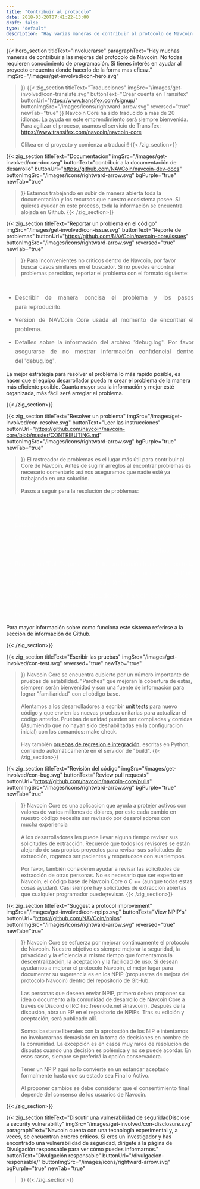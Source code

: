 ```yaml
---
title: "Contribuir al protocolo"
date: 2018-03-20T07:41:22+13:00
draft: false
type: "default"
description: "Hay varias maneras de contribuir al protocolo de Navcoin. Si quieres ayudar al proyecto aquí encontrarás la ayuda necesaria"
---
```

{{< hero_section
titleText="Involucrarse"
paragraphText="Hay muchas maneras de contribuir a las mejoras del protocolo de Navcoin. No todas requieren conocimiento de programación. Si tienes interés en ayudar al proyecto encuentra donde hacerlo de la forma mas&nbsp;eficaz."
imgSrc="/images/get-involved/con-hero.svg"
>}}
{{< zig_section
titleText="Traducciones"
imgSrc="/images/get-involved/con-translate.svg"
  buttonText="Crear cuenta en Transifex"
  buttonUrl="https://www.transifex.com/signup/"
  buttonImgSrc="/images/icons/rightward-arrow.svg"
    reversed="true"
    newTab="true"
>}}
Navcoin Core ha sido traducido a más de 20 idionas. La ayuda en este emprendimiento será siempre bienvenida. Para agilizar el proceso, usamos el servicio de Transifex: <br><a href="https://www.transifex.com/navcoin/navcoin-core" style="text-decoration:underline;">https://www.transifex.com/navcoin/navcoin-core</a><br><br>Clikea en el proyecto y comienza a&nbsp;traducir!
{{< /zig_section>}}

{{< zig_section
  titleText="Documentación"
  imgSrc="/images/get-involved/con-doc.svg"
  buttonText="contribuir a la documentación de desarrollo"
  buttonUrl="https://github.com/NAVCoin/navcoin-dev-docs"
  buttonImgSrc="/images/icons/rightward-arrow.svg"
  bgPurple="true"
  newTab="true"
>}}
Estamos trabajando en subir de manera abierta toda la documentación y los recursos que nuestro ecosistema posee. Si quieres ayudar en este proceso, toda la información se encuentra alojada en&nbsp;Github.
{{< /zig_section>}}

{{< zig_section
titleText="Reportar un problema en el código"
imgSrc="/images/get-involved/con-issue.svg"
buttonText="Reporte de problemas"
buttonUrl="https://github.com/NAVCoin/navcoin-core/issues"
buttonImgSrc="/images/icons/rightward-arrow.svg"
reversed="true"
newTab="true"
>}}
Para inconvenientes no críticos dentro de Navcoin, por favor buscar casos similares en el buscador. Si no puedes encontrar problemas parecidos, reportar el problema con el formato&nbsp;siguiente:
<br>
<ul class="article-ul" style="color: rgba(0, 0, 0, 0.55);">
  <li>Describir de manera concisa el problema y los pasos para&nbsp;reproducirlo.</li>
  <li>Version de NAVCoin Core usada al momento de encontrar el problema.</li><li>Detalles sobre la información del archivo "debug.log". Por favor asegurarse de no mostrar información confidencial dentro del&nbsp;"debug.log".</li>
</ul>
<p class="paragraph-text">La mejor estrategia para resolver el problema lo más rápido posible, es hacer que el equipo desarrollador pueda re crear el problema de la manera más eficiente posible. Cuanta mayor sea la información y mejor esté organizada, más fácil será arreglar el&nbsp;problema.</p>
{{< /zig_section>}}

{{< zig_section
  titleText="Resolver un problema"
  imgSrc="/images/get-involved/con-resolve.svg"
  buttonText="Leer las instrucciones"
  buttonUrl="https://github.com/navcoin/navcoin-core/blob/master/CONTRIBUTING.md"
  buttonImgSrc="/images/icons/rightward-arrow.svg"
  bgPurple="true"
  newTab="true"
>}}
El rastreador de problemas es el lugar más útil para contribuir al Core de Navcoin. Antes de sugirir arreglos al encontrar problemas es necesario comentarlo asi nos aseguramos que nadie esté ya trabajando en una&nbsp;solución.
<br><br>
Pasos a seguir para la resolución de problemas:
<br>
<ul class="article-ul" style="color: rgba(255,255,255,0.55);">
  <li>Hacer una copia (Fork) de Navcoin/navcoin-core a tu cuenta persona; de&nbsp;Github.</li>
  <li>Crear una ramificación para trabajar y resolver el&nbsp;problema.</li>
  <li>Actualizar, probar la integracion sobre los cambios&nbsp;hechos.</li>
  <li>Realizar un "Pull Request" desde tu ramificación hacia el repositorio principal de Navcoin Core con el problema y el número en el título ej: ("Arreglo de problemas de traducción #145").</li>
  <li>Comunicarse con otros contribuidores al Navcoin Core en Discord o mismo en GIthub aletando sobre el "Pull Request" pendiente así lo pueden evaluar lo más pronto&nbsp;posible.</li>
</ul>
<p class="paragraph-text">Para mayor información sobre como funciona este sistema referirse a la sección de información de&nbsp;Github.</p>
{{< /zig_section>}}

{{< zig_section
titleText="Escribir las pruebas"
imgSrc="/images/get-involved/con-test.svg"
reversed="true"
newTab="true"
>}}
Navcoin Core se encuentra cubierto por un número importante de pruebas de estabilidad. "Parches" que mejoran la cobertura de estas, siempren serán bienvenidad y son una fuente de información para lograr "familiaridad" con el código base.
<br><br>
Alentamos a los desarrolladores a escribir <a href="https://github.com/NAVCoin/navcoin-core/blob/master/doc/unit-tests.md" target="e" style="text-decoration:underline;">unit tests</a> para nuevo código y que envien las nuevas pruebas unitarias para actualizar el código anterior. Pruebas de unidad pueden ser compiladas y corridas (Asumiendo que no hayan sido deshabilitadas en la configuracion inicial) con los comandos: make&nbsp;check.
<br><br>
Hay también <a href="https://github.com/NAVCoin/navcoin-core/tree/master/qa" target="e" style="text-decoration:underline;">pruebas de regresion e integración</a>, escritas en Python, corriendo automáticamente en el servidor de&nbsp;"build".
{{< /zig_section>}}

{{< zig_section
  titleText="Revisión del código"
  imgSrc="/images/get-involved/con-bug.svg"
    buttonText="Review pull requests"
  buttonUrl="https://github.com/navcoin/navcoin-core/pulls"
  buttonImgSrc="/images/icons/rightward-arrow.svg"
  bgPurple="true"
  newTab="true"
>}}
Navcoin Core es una aplicacion que ayuda a protejer activos con valores de varios millones de dólares, por esto cada cambio en nuestro código necesita ser revisado por desarolladores con mucha&nbsp;experiencia<br><br>A los desarrolladores les puede llevar algunn tiempo revisar sus solicitudes de extracción. Recuerde que todos los revisores se están alejando de sus propios proyectos para revisar sus solicitudes de extracción, rogamos ser pacientes y respetuosos con sus&nbsp;tiempos.<br><br>Por favor, también consideren ayudar a revisar las solicitudes de extracción de otras personas. No es necesario que ser experto en Navcoin, el código base de Navcoin Core o C ++ (aunque todas estas cosas ayudan). Casi siempre hay solicitudes de extracción abiertas que cualquier programador puede;revisar.
{{< /zig_section>}}

{{< zig_section
titleText="Suggest a protocol improvement"
imgSrc="/images/get-involved/con-npips.svg"
buttonText="View NPIP's"
buttonUrl="https://github.com/NAVCoin/npips"
buttonImgSrc="/images/icons/rightward-arrow.svg"
reversed="true"
newTab="true"
>}}
Navcoin Core se esfuerza por mejorar continuamente el protocolo de Navcoin. Nuestro objetivo es siempre mejorar la seguridad, la privacidad y la eficiencia al mismo tiempo que fomentamos la descentralización, la aceptación y la facilidad de uso. Si desean ayudarnos a mejorar el protocolo Navcoin, el mejor lugar para documentar su sugerencia es en los NPIP (propuestas de mejora del protocolo Navcoin) dentro del repositorio de&nbsp;GitHub.<br><br>Las personas que deseen enviar NPIP, primero deben proponer su idea o documento a la comunidad de desarrollo de Navcoin Core a través de Discord o IRC (irc.freenode.net #navcoin). Después de la discusión, abra un RP en el repositorio de NPIPs. Tras su edición y aceptación, será publicado&nbsp;allí.<br><br>Somos bastante liberales con la aprobación de los NIP e intentamos no involucrarnos demasiado en la toma de decisiones en nombre de la comunidad. La excepción es en casos muy raros de resolución de disputas cuando una decisión es polémica y no se puede acordar. En esos casos, siempre se preferirá la opción&nbsp;conservadora. <br> <br> Tener un NPIP aquí no lo convierte en un estándar aceptado formalmente hasta que su estado sea Final o&nbsp;Activo.<br><br>Al proponer cambios se debe considerar que el consentimiento final depende del consenso de los usuarios de&nbsp;Navcoin.

{{< /zig_section>}}

{{< zig_section
  titleText="Discutir una vulnerabilidad de seguridadDisclose a security vulnerability"
  imgSrc="/images/get-involved/con-disclosure.svg"
  paragraphText="Navcoin cuenta con una tecnología experimental y, a veces, se encuentran errores críticos. Si eres un investigador y has encontrado una vulnerabilidad de seguridad, dirígete a la página de Divulgación responsable para ver cómo puedes&nbsp;informarnos."
    buttonText="Divulgación responsable"
  buttonUrl="/divulgacion-responsable/"
  buttonImgSrc="/images/icons/rightward-arrow.svg"
  bgPurple="true"
  newTab="true"
>}}
{{< /zig_section>}}

<style>
.article-ul>li{
    margin-bottom: 8px;
    font-size: 16px;
    font-family: roboto;
    line-height: 25px;
    text-align: justify;
    margin-top: 0;
    margin-bottom: 10px;
}
</style>
